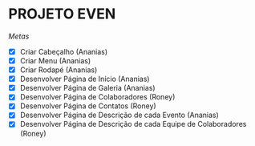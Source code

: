 # PROJETO EVEN
*Metas*
- [x] Criar Cabeçalho (Ananias)
- [x] Criar Menu  (Ananias)
- [x] Criar Rodapé  (Ananias)
- [x] Desenvolver Página de Início (Ananias)
- [x] Desenvolver Página de Galeria (Ananias)
- [x] Desenvolver Página de Colaboradores (Roney)
- [x] Desenvolver Página de Contatos (Roney)
- [x] Desenvolver Página de Descrição de cada Evento (Ananias)
- [x] Desenvolver Página de Descrição de cada Equipe de Colaboradores (Roney)
